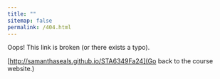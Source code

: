 ```yaml
---
title: ""
sitemap: false
permalink: /404.html
---
```


Oops! This link is broken (or there exists a typo).

[http://samanthaseals.github.io/STA6349Fa24](Go back to the course website.)


